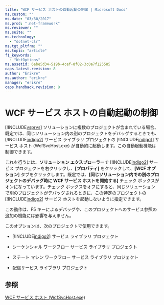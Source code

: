 ```yaml
---
title: "WCF サービス ホストの自動起動の制御 | Microsoft Docs"
ms.custom: ""
ms.date: "03/30/2017"
ms.prod: ".net-framework"
ms.reviewer: ""
ms.suite: ""
ms.technology: 
  - "dotnet-clr"
ms.tgt_pltfrm: ""
ms.topic: "article"
f1_keywords: 
  - "WcfOptions"
ms.assetid: 6abe5d34-519b-4cef-8f02-3c0a7f125585
caps.latest.revision: 8
author: "Erikre"
ms.author: "erikre"
manager: "erikre"
caps.handback.revision: 8
---
```

# WCF サービス ホストの自動起動の制御
[!INCLUDE[vsprvs](../../../includes/vsprvs-md.md)] ソリューションに複数のプロジェクトが含まれている場合、既定では、同じソリューション内の別のプロジェクトをデバッグするときでも、[!INCLUDE[indigo2](../../../includes/indigo2-md.md)] サービス ライブラリ プロジェクトの [!INCLUDE[indigo1](../../../includes/indigo1-md.md)] サービス ホスト \(WcfSvcHost.exe\) が自動的に起動します。この自動起動機能は制御できます。  
  
 これを行うには、**ソリューション エクスプローラー**で [!INCLUDE[indigo2](../../../includes/indigo2-md.md)] サービス プロジェクトを右クリックし、**\[プロパティ\]** をクリックして、**\[WCF オプション\]** タブをクリックします。既定では、**\[同じソリューション内での別のプロジェクトのデバッグ時に WCF サービス ホストを開始する\]** チェック ボックスがオンになっています。チェック ボックスをオフにすると、同じソリューションで別のプロジェクトがデバッグされるときに、この特定のプロジェクトの [!INCLUDE[indigo2](../../../includes/indigo2-md.md)] サービス ホストを起動しないように指定できます。  
  
 この動作は、F5 キーによるデバッグや、このプロジェクトへのサービス参照の追加の機能には影響を与えません。  
  
 このオプションは、次のプロジェクトで使用できます。  
  
-   [!INCLUDE[indigo2](../../../includes/indigo2-md.md)] サービス ライブラリ プロジェクト  
  
-   シーケンシャル ワークフロー サービス ライブラリ プロジェクト  
  
-   ステート マシン ワークフロー サービス ライブラリ プロジェクト  
  
-   配信サービス ライブラリ プロジェクト  
  
## 参照  
 [WCF サービス ホスト \(WcfSvcHost.exe\)](../../../docs/framework/wcf/wcf-service-host-wcfsvchost-exe.md)